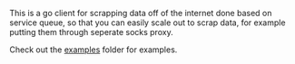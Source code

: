 This is a go client for scrapping data off of the internet done based on service queue,
so that you can easily scale out to scrap data, for example putting them through seperate socks proxy.

Check out the [examples](examples) folder for examples.